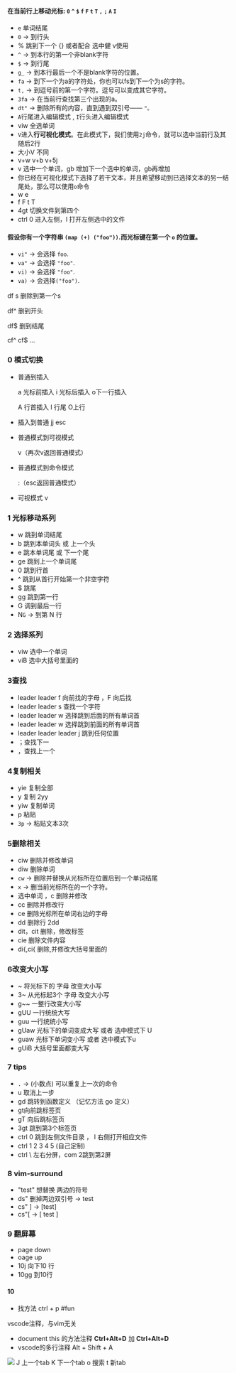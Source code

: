 #### 在当前行上移动光标: `0` `^` `$` `f` `F` `t` `T` `,` `;` `A` `I`

-  `e` 单词结尾
-   `0` → 到行头
-   % 跳到下一个 {} 或者配合 选中健 v使用
-   `^` → 到本行的第一个非blank字符
-   `$` → 到行尾
-   `g_` → 到本行最后一个不是blank字符的位置。
-   `fa` → 到下一个为a的字符处，你也可以fs到下一个为s的字符。
-   `t,` → 到逗号前的第一个字符。逗号可以变成其它字符。
-   `3fa` → 在当前行查找第三个出现的a。
-   `dt"` → 删除所有的内容，直到遇到双引号—— `"。`
-   `A`行尾进入编辑模式 , `I`行头进入编辑模式
-   viw 全选单词
-   `V`进入**行可视化模式**。在此模式下，我们使用`2j`命令，就可以选中当前行及其随后2行
-   大小V 不同
-   v+w v+b v+5j
-   v 选中一个单词，gb 增加下一个选中的单词，gb再增加
-   你已经在可视化模式下选择了若干文本，并且希望移动到已选择文本的另一结尾处，那么可以使用`o`命令
-    w e
-   f F t T
-   4gt 切换文件到第四个
-   ctrl 0 进入左侧，l 打开左侧选中的文件

#### 假设你有一个字符串 `(map (+) ("foo"))`.而光标键在第一个 `o` 的位置。

-   `vi"` → 会选择 `foo`.
-   `va"` → 会选择 `"foo"`.
-   `vi)` → 会选择 `"foo"`.
-   `va)` → 会选择`("foo")`.

df s 删除到第一个s

df^ 删到开头

df$ 删到结尾

cf^ cf$ ...

### 0 模式切换

-   普通到插入
    
    a 光标前插入 i 光标后插入 o下一行插入
    
    A 行首插入 I 行尾 O上行
    
-   插入到普通 jj esc
    
-   普通模式到可视模式
    
    v（再次v返回普通模式）
    
-   普通模式到命令模式
    
    :（esc返回普通模式）
    
-   可视模式 v
    

### 1 光标移动系列

-   w 跳到单词结尾
-   b 跳到本单词头 或 上一个头
-   e 跳本单词尾 或 下一个尾
-   ge 跳到上一个单词尾
-   0 跳到行首
-   ^ 跳到从首行开始第一个非空字符
-   $ 跳尾
-   gg 跳到第一行
-   G 调到最后一行
-   N`G` → 到第 N 行

### 2 选择系列

-   viw 选中一个单词
-   viB 选中大括号里面的

### 3查找

-   leader leader f <char> 向前找的字母 ，F 向后找
- leader leader s <char> 查找一个字符
-   leader leader w 选择跳到后面的所有单词首
-   leader leader w 选择跳到前面的所有单词首
-   leader leader leader j 跳到任何位置
-   ；查找下一
-   ，查找上一个

### 4复制相关

-   yie 复制全部
-   y 复制 2yy
-   yiw 复制单词
-   p 粘贴
-   `3p` → 粘贴文本3次

### 5删除相关

-   ciw 删除并修改单词
-   diw 删除单词
-   `cw` → 删除并替换从光标所在位置后到一个单词结尾
-   `x` → 删当前光标所在的一个字符。
-   选中单词 ，c 删除并修改
-   cc 删除并修改行
-   ce 删除光标所在单词右边的字母
-   dd 删除行 2dd
-   dit，cit 删除，修改标签
-   cie 删除文件内容
-   di{,ci{ 删除,并修改大括号里面的

### 6改变大小写

-   ~ 将光标下的 字母 改变大小写
-   3~ 从光标起3个 字母 改变大小写
-   g~~ 一整行改变大小写
-   gUU 一行统统大写
-   guu 一行统统小写
-   gUaw 光标下的单词变成大写 或者 选中模式下 U
-   guaw 光标下单词变小写 或者 选中模式下u
-   gUiB 大括号里面都变大写

### 7 tips

-   `.` → (小数点) 可以重复上一次的命令
-   u 取消上一步
-   gd 跳转到函数定义 （记忆方法 go 定义）
-   gt向前跳标签页
-   gT 向后跳标签页
-   3gt 跳到第3个标签页
-   ctrl 0 跳到左侧文件目录 ， l 右侧打开相应文件
-   ctrl 1 2 3 4 5 (自己定制)
-   ctrl \ 左右分屏，com 2跳到第2屏

### 8 vim-surround

-   "test" 想替换 两边的符号
-   ds" 删掉两边双引号 → test
-   cs" ] → [test]
-   cs"[ → [ test ]

### 9 翻屏幕

-   page down
-   oage up
-   10j 向下10 行
-   10gg 到10行

#### 10

-   找方法 ctrl + p #fun

vscode注释，与vim无关

-   document this 的方法注释 **Ctrl+Alt+D** 加 **Ctrl+Alt+D**
-   vscode的多行注释 Alt + Shift + A


![](vimium%201.png)
	J 上一个tab
	K 下一个tab
	o 搜索
	t 新tab
	


